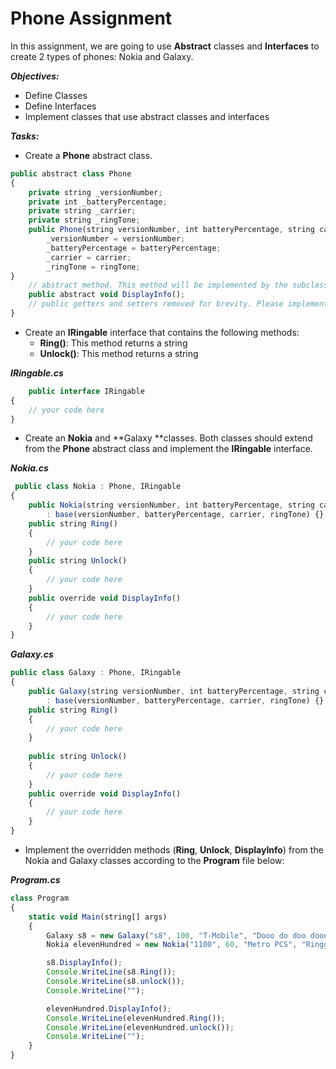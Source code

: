 # Phone Assignment

In this assignment, we are going to use **Abstract** classes and **Interfaces** to create 2 types of phones: Nokia and Galaxy.

***Objectives:***

* Define Classes 
* Define Interfaces 
* Implement classes that use abstract classes and interfaces

***Tasks:***

* Create a **Phone** abstract class.

```javascript
public abstract class Phone 
{
    private string _versionNumber;
    private int _batteryPercentage;
    private string _carrier;
    private string _ringTone;
    public Phone(string versionNumber, int batteryPercentage, string carrier, string ringTone){
        _versionNumber = versionNumber;
        _batteryPercentage = batteryPercentage;
        _carrier = carrier;
        _ringTone = ringTone;
}
    // abstract method. This method will be implemented by the subclasses
    public abstract void DisplayInfo();
    // public getters and setters removed for brevity. Please implement them yourself
}
```

* Create an **IRingable** interface that contains the following methods:
  * **Ring()**: This method returns a string
  * **Unlock()**: This method returns a string



***IRingable.cs***
```javascript
    public interface IRingable 
{
    // your code here
}
```

* Create an **Nokia** and **Galaxy **classes. Both classes should extend from the **Phone** abstract class and implement the **IRingable** interface.

***Nokia.cs***
```javascript
 public class Nokia : Phone, IRingable 
{
    public Nokia(string versionNumber, int batteryPercentage, string carrier, string ringTone) 
        : base(versionNumber, batteryPercentage, carrier, ringTone) {}
    public string Ring() 
    {
        // your code here
    }
    public string Unlock() 
    {
        // your code here
    }
    public override void DisplayInfo() 
    {
        // your code here            
    }
}
```
***Galaxy.cs***
```javascript
public class Galaxy : Phone, IRingable 
{
    public Galaxy(string versionNumber, int batteryPercentage, string carrier, string ringTone) 
        : base(versionNumber, batteryPercentage, carrier, ringTone) {}
    public string Ring() 
    {
        // your code here
    }
                
    public string Unlock() 
    {
        // your code here
    }
    public override void DisplayInfo() 
    {
        // your code here            
    }
}
```
* Implement the overridden methods (**Ring**, **Unlock**, **DisplayInfo**) from the Nokia and Galaxy classes according to the **Program** file below:

***Program.cs***
```javascript
class Program
{
    static void Main(string[] args)
    {
        Galaxy s8 = new Galaxy("s8", 100, "T-Mobile", "Dooo do doo dooo");
        Nokia elevenHundred = new Nokia("1100", 60, "Metro PCS", "Ringgg ring ringgg");

        s8.DisplayInfo();
        Console.WriteLine(s8.Ring());
        Console.WriteLine(s8.unlock());
        Console.WriteLine("");

        elevenHundred.DisplayInfo();
        Console.WriteLine(elevenHundred.Ring());
        Console.WriteLine(elevenHundred.unlock());
        Console.WriteLine("");
    }
}
```